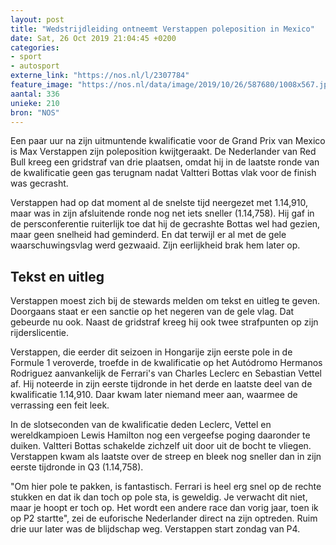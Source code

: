 ```yaml
---
layout: post
title: "Wedstrijdleiding ontneemt Verstappen poleposition in Mexico"
date: Sat, 26 Oct 2019 21:04:45 +0200
categories: 
- sport 
- autosport 
externe_link: "https://nos.nl/l/2307784"
feature_image: "https://nos.nl/data/image/2019/10/26/587680/1008x567.jpg"
aantal: 336
unieke: 210
bron: "NOS"
---
```


<p>Een paar uur na zijn uitmuntende kwalificatie voor de Grand Prix van Mexico is Max Verstappen zijn poleposition kwijtgeraakt. De Nederlander van Red Bull kreeg een gridstraf van drie plaatsen, omdat hij in de laatste ronde van de kwalificatie geen gas terugnam nadat Valtteri Bottas vlak voor de finish was gecrasht.</p>
<p>Verstappen had op dat moment al de snelste tijd neergezet met 1.14,910, maar was in zijn afsluitende ronde nog net iets sneller (1.14,758). Hij gaf in de persconferentie ruiterlijk toe dat hij de gecrashte Bottas wel had gezien, maar geen snelheid had geminderd. En dat terwijl er al met de gele waarschuwingsvlag werd gezwaaid. Zijn eerlijkheid brak hem later op.</p>
<h2>Tekst en uitleg</h2>
<p>Verstappen moest zich bij de stewards melden om tekst en uitleg te geven. Doorgaans staat er een sanctie op het negeren van de gele vlag. Dat gebeurde nu ook. Naast de gridstraf kreeg hij ook twee strafpunten op zijn rijderslicentie.</p>
<p>Verstappen, die eerder dit seizoen in Hongarije zijn eerste pole in de Formule 1 veroverde, troefde in de kwalificatie op het Autódromo Hermanos Rodriguez aanvankelijk de Ferrari's van Charles Leclerc en Sebastian Vettel af. Hij noteerde in zijn eerste tijdronde in het derde en laatste deel van de kwalificatie 1.14,910. Daar kwam later niemand meer aan, waarmee de verrassing een feit leek.</p>
<p>In de slotseconden van de kwalificatie deden Leclerc, Vettel en wereldkampioen Lewis Hamilton nog een vergeefse poging daaronder te duiken. Valtteri Bottas schakelde zichzelf uit door uit de bocht te vliegen. Verstappen kwam als laatste over de streep en bleek nog sneller dan in zijn eerste tijdronde in Q3 (1.14,758).</p>
<p>"Om hier pole te pakken, is fantastisch. Ferrari is heel erg snel op de rechte stukken en dat ik dan toch op pole sta, is geweldig. Je verwacht dit niet, maar je hoopt er toch op. Het wordt een andere race dan vorig jaar, toen ik op P2 startte", zei de euforische Nederlander direct na zijn optreden. Ruim drie uur later was de blijdschap weg. Verstappen start zondag van P4.</p>
